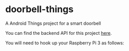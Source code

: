 # doorbell-things
A Android Things project for a smart doorbell

You can find the backend API for this project [here](https://github.com/mplacona/Doorbell).

You will need to hook up your Raspberry Pi 3 as follows:
